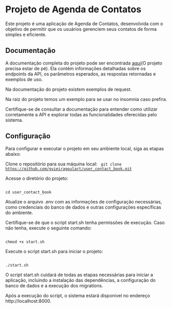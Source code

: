 <h1>Projeto de Agenda de Contatos</h1>
Este projeto é uma aplicação de Agenda de Contatos, desenvolvida com o objetivo de permitir que os usuários gerenciem seus contatos de forma simples e eficiente.

<h2>Documentação</h2>
A documentação completa do projeto pode ser encontrada <a href="http://localhost:8000/docs/index.html">aqui</a>(O projeto precisa estar de pé). Ela contém informações detalhadas sobre os endpoints da API, os parâmetros esperados, as respostas retornadas e exemplos de uso.

Na documentação do projeto existem exemplos de request.

Na raiz do projeto temos um exemplo para se usar no insomnia caso prefira.

Certifique-se de consultar a documentação para entender como utilizar corretamente a API e explorar todas as funcionalidades oferecidas pelo sistema.

<h2>Configuração</h2>
Para configurar e executar o projeto em seu ambiente local, siga as etapas abaixo:

Clone o repositório para sua máquina local:
<code class="language-bash">
git clone https://github.com/gvieiragoulart/user_contact_book.git
</code>

Acesse o diretório do projeto:

<code class="language-bash">
cd user_contact_book
</code>

Atualize o arquivo .env com as informações de configuração necessárias, como credenciais do banco de dados e outras configurações específicas do ambiente.

Certifique-se de que o script start.sh tenha permissões de execução. Caso não tenha, execute o seguinte comando:

<code class="language-bash">
chmod +x start.sh
</code>

Execute o script start.sh para iniciar o projeto:

<code class="language-bash">
./start.sh
</code>

O script start.sh cuidará de todas as etapas necessárias para iniciar a aplicação, incluindo a instalação das dependências, a configuração do banco de dados e a execução dos migrations.

Após a execução do script, o sistema estará disponível no endereço http://localhost:8000.

